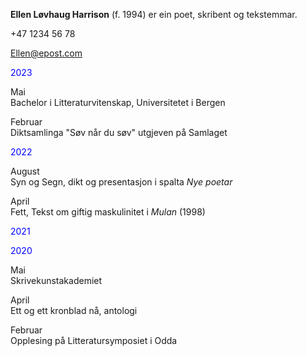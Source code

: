 **Ellen Løvhaug Harrison** (f. 1994) er ein poet, skribent og tekstemmar.  


+47 1234 56 78  

Ellen@epost.com   



<span style="color:blue">2023</span>  

Mai  
Bachelor i Litteraturvitenskap, Universitetet i Bergen  

Februar  
Diktsamlinga "Søv når du søv" utgjeven på Samlaget  

<span style="color:blue">2022</span>  
  
August  
Syn og Segn, dikt og presentasjon i spalta *Nye poetar*
  
April  
Fett, Tekst om giftig maskulinitet i *Mulan* (1998)
  
<span style="color:blue">2021</span>  
  
<span style="color:blue">2020</span>  
  
Mai  
Skrivekunstakademiet  
  
April  
Ett og ett kronblad nå, antologi  
  
Februar  
Opplesing på Litteratursymposiet i Odda  

